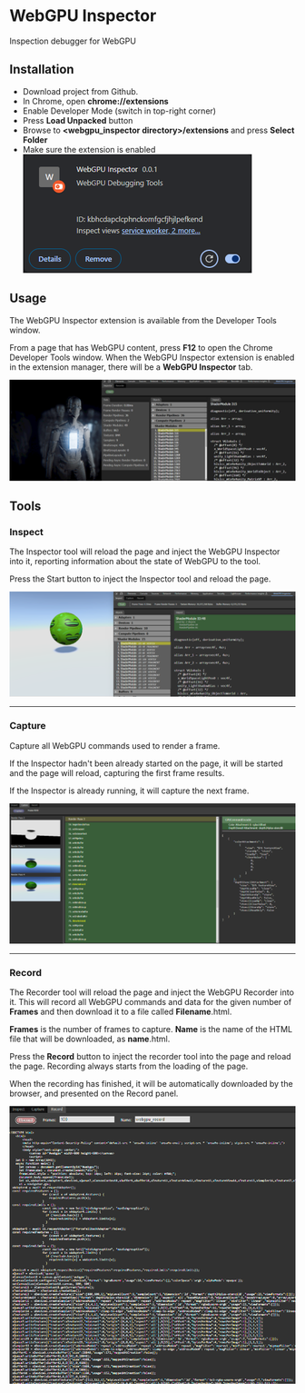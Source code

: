 # WebGPU Inspector

Inspection debugger for WebGPU

## Installation

- Download project from Github.
- In Chrome, open **chrome://extensions**
- Enable Developer Mode (switch in top-right corner)
- Press **Load Unpacked** button
- Browse to **<webgpu_inspector directory>/extensions** and press **Select Folder**
- Make sure the extension is enabled
![Enable Extension](images/enable_extension.png "Enable Extension")

## Usage

The WebGPU Inspector extension is available from the Developer Tools window.

From a page that has WebGPU content, press **F12** to open the Chrome Developer Tools window. When the WebGPU Inspector extension is enabled in the extension manager, there will be a **WebGPU Inspector** tab.

![WebGPU Inspector Panel](images/webgpu_inspector_panel.png)


## Tools

### Inspect

The Inspector tool will reload the page and inject the WebGPU Inspector into it, reporting information about the state of WebGPU to the tool.

Press the Start button to inject the Inspector tool and reload the page.

![WebGPU Inspector Panel](images/inspect.png)

----

### Capture

Capture all WebGPU commands used to render a frame.

If the Inspector hadn't been already started on the page, it will be started and the page will reload, capturing the first frame results.

If the Inspector is already running, it will capture the next frame.

![WebGPU Inspector Panel](images/capture.png)

----

### Record

The Recorder tool will reload the page and inject the WebGPU Recorder into it. This will record all WebGPU commands and data for the given number of **Frames** and then download it to a file called **Filename**.html.

**Frames** is the number of frames to capture.
**Name** is the name of the HTML file that will be downloaded, as __name__.html.

Press the **Record** button to inject the recorder tool into the page and reload the page. Recording always starts from the loading of the page.

When the recording has finished, it will be automatically downloaded by the browser, and presented on the Record panel.

![WebGPU Inspector Panel](images/record.png)
